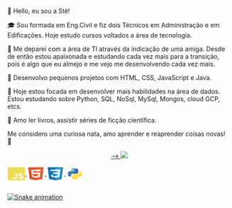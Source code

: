  👋 Hello, eu sou a Sté!

 🎓 Sou formada  em Eng.Civil e fiz dois Técnicos em Administração e em Edificações. Hoje estudo cursos voltados a área de tecnologia. 

 💜 Me deparei com a área de TI através da indicação de uma amiga. Desde de então estou apaixonada e estudando cada vez mais para a transição, pois é algo que eu almejo e me vejo me desenvolvendo cada vez mais. 

 🌱 Desenvolvo pequenos projetos com HTML, CSS, JavaScript e Java. 

 🌱 Hoje estou focada em desenvolver mais habilidades na área de dados. Estou estudando sobre Python, SQL, NoSql, MySql, Mongos, cloud GCP, etcs. 

 🎦 Amo ler livros, assistir séries de ficção científica.

  Me considero uma curiosa nata, amo aprender e reaprender coisas novas! 📎





<div align="center">
  <a href="https://github.com/Stesilva16">
  <! --<img height="180em" src="https://github-readme-stats.vercel.app/api?username=Stesilva16&show_icons=true&theme=cobalt&include_all_commits=true&count_private=true"/>-->
  <img height="180em" src="https://github-readme-stats.vercel.app/api/top-langs/?username=Stesilva16&layout=compact&langs_count=7&theme=cobalt"/>
</div>
<div style="display: inline_block"><br>
  <img align="center" alt="Ste-Js" height="30" width="40" src="https://raw.githubusercontent.com/devicons/devicon/master/icons/javascript/javascript-plain.svg">
  <img align="center" alt="Ste-HTML" height="30" width="40" src="https://raw.githubusercontent.com/devicons/devicon/master/icons/html5/html5-original.svg">
  <img align="center" alt="Ste-CSS" height="30" width="40" src="https://raw.githubusercontent.com/devicons/devicon/master/icons/css3/css3-original.svg">
  <img align="center" alt="Ste-Python" height="30" width="40" src="https://raw.githubusercontent.com/devicons/devicon/master/icons/python/python-original.svg">
</div>
  
##
  
 ![Snake animation](https://github.com/Stesilva16/Stesilva16/blob/output/github-contribution-grid-snake.svg)

